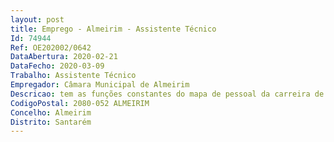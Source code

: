```yaml
--- 
layout: post
title: Emprego - Almeirim - Assistente Técnico
Id: 74944
Ref: OE202002/0642
DataAbertura: 2020-02-21
DataFecho: 2020-03-09
Trabalho: Assistente Técnico
Empregador: Câmara Municipal de Almeirim
Descricao: tem as funções constantes do mapa de pessoal da carreira de Assistente Técnico do município e plasmadas no Regulamento de Organização dos Serviços Municipais.
CodigoPostal: 2080-052 ALMEIRIM
Concelho: Almeirim
Distrito: Santarém
--- 
```

